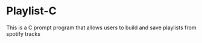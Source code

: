 # Playlist-C
This is a C prompt program that allows users to build and save playlists from spotify tracks
